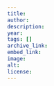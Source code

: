 ```yaml
---
title: 
author: 
description: 
year: 
tags: []
archive_link: 
embed_link: 
image: 
alt: 
license: 
---
```


